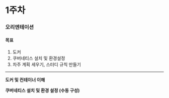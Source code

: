 # 1주차

### 오리엔테이션

#### 목표

1. 도커
2. 쿠버네티스 설치 및 환경설정
3. 차주 계획 세우기, 스터디 규칙 만들기

---



**도커 및 컨테이너 이해**

**쿠버네티스 설치 및 환경 설정 (수동 구성)**




